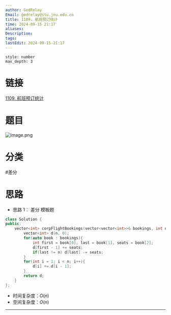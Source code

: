```yaml
---
author: GedRelay
Email: gedrelay@stu.jnu.edu.cn
title: 1109. 航班预订统计
time: 2024-09-15 21:17
aliases: 
Description: 
tags: 
lastEdit: 2024-09-15-21:17
---
```


```toc
style: number
max_depth: 3
```

# 链接
[1109. 航班预订统计](https://leetcode.cn/problems/corporate-flight-bookings/) 

# 题目
![image.png](https://ged-pic-bed.oss-cn-guangzhou.aliyuncs.com/img/202409152117645.png)


# 分类
#差分 

# 思路
- 思路 1：
差分
模板题


```cpp
class Solution {
public:
    vector<int> corpFlightBookings(vector<vector<int>>& bookings, int n) {
        vector<int> d(n, 0);
        for(auto book : bookings){
            int first = book[0], last = book[1], seats = book[2];
            d[first - 1] += seats;
            if(last != n) d[last] -= seats;
        }
        for(int i = 1; i < n; i++){
            d[i] += d[i - 1];
        }
        return d;
    }
};
```


- 时间复杂度：${O\left( n \right)  }$ 
- 空间复杂度：${O\left( n \right)  }$ 


---

